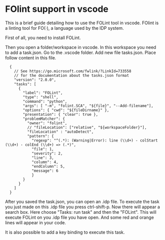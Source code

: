 # FOlint support in vscode

This is a brief guide detailing how to use the FOLint tool in vscode.
FOlint is a linting tool for FO(·), a language used by the IDP system.

First of all, you need to install FOLint. 


Then you open a folder/workspace in vscode.
In this workspace you need to add a task.json. 
Go to the .vscode folder.
Add new file tasks.json. Place follow content in this file.

```
  {
    // See https://go.microsoft.com/fwlink/?LinkId=733558
    // for the documentation about the tasks.json format
    "version": "2.0.0",
    "tasks": [
      {
        "label": "FOLint",
        "type": "shell",
        "command": "python",
        "args": [ "-m", "folint.SCA", "${file}", "--Add-filename"],
        "options": { "cwd": "${fileDirname}" },
        "presentation": { "clear": true },
        "problemMatcher": {
          "owner": "folint",
          // "fileLocation": ["relative", "${workspaceFolder}"],
          "fileLocation" : "autoDetect",
          "pattern": {
            "regexp": "^(.*): (Warning|Error): line (\\d+) - colStart (\\d+) - colEnd (\\d+) => (.*)",
            "file": 1,
            "severity": 2,
            "line": 3,
            "column": 4,
            "endColumn": 5,
            "message": 6
            }
        }
      }
    ]
  }
```

After you saved the task.json, you can open an .idp file. 
To execute the task you just made on this .idp file you press ctrl-shift-p.
Now there will appear a search box. Here choose "Tasks: run task" and then the "FOLint".
This will execute FOLint on you .idp file you have open. And some red and orange lines will appear in your code.

It is also possible to add a key binding to execute this task.

